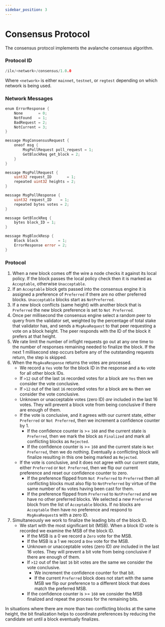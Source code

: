 ```yaml
---
sidebar_position: 3
---
```


# Consensus Protocol

The consensus protocol implements the avalanche consensus algorithm.

### Protocol ID

```go
/ilx/<network>/consensus/1.0.0
```
Where `<network>` is either `mainnet`, `testnet`, or `regtest` depending on which
network is being used.

### Network Messages
```go
enum ErrorResponse {
    None       = 0;
    NotFound   = 1;
    BadRequest = 2;
    NotCurrent = 3;
}

message MsgConsensusRequest {
    oneof msg {
        MsgPollRequest poll_request = 1;
        GetBlockReq get_block = 2;
    }
}

message MsgPollRequest {
    uint32 request_ID       = 1;
    repeated uint32 heights = 2;
}

message MsgPollResponse {
    uint32 request_ID    = 1;
    repeated bytes votes = 2;
}

message GetBlockReq {
    bytes block_ID = 1;
}

message MsgBlockResp {
    Block block         = 1;
    ErrorResponse error = 2;
}

```

### Protocol

1. When a new block comes off the wire a node checks it against its local policy. If the block passes the local policy
check then it is marked as `Acceptable`, otherwise `Unacceptable`.
2. If an `Acceptable` block gets passed into the consensus engine it is assigned a preference of `Preferred` if there are no
other preferred blocks. `Unacceptable` blocks start as `NotPreferred`.
3. If a new block conflicts (same height) with another block that is `Preferred` the new block preference is set to `Not Preferred`.
4. Once per millisecond the consensus engine select a random peer to query from the validator set, weighted by the percentage of
total stake that validator has, and sends a `MsgAvaRequest` to that peer requesting a vote on a block height. The peer responds 
with the ID of the block it prefers at that height.
5. We rate limit the number of inflight requests go out at any one time to the number of responses remaining needed to finalize the block. 
If the next 1 millisecond step occurs before any of the outstanding requests return, the step is skipped.
6. When the `MsgAvaResponse` returns the votes are processed. 
    - We record a `Yes` vote for the block ID in the response and a `No` vote for all other block IDs.
    - If `>12` out of the last `16` recorded votes for a block are `Yes` then we consider the vote conclusive.
    - If `>12` out of the last `16` recorded votes for a block are `No` then we consider the vote conclusive.
    - Unknown or unacceptable votes (zero ID) *are* included in the last 16 votes. They will prevent a block vote from being conclusive
   if there are enough of them.
    - If the vote is conclusive, and it agrees with our current state, either `Preferred` or `Not Preferred`, then we
   increment a confidence counter by 1.
      - If the confidence counter is >= `160` and the current state is `Preferred`, then we mark the block as `Finalized` and
      mark all conflicting blocks as `Rejected`.
      - If the confidence counter is >= `160` and the current state is `Not Preferred`, then we do nothing. Eventually a
      conflicting block will finalize resulting in this one being marked as `Rejected`.
    - If the vote is conclusive, and it does not agree with our current state, either `Preferred` or `Not Preferred`, then
   we flip our current preference and reset our confidence counter to zero. 
      - If the preference flipped from `Not Preferred` to `Preferred` then all conflicting blocks must also flip to `NotPreferred`
      by virtue of the same number of `No` votes having been cast for them.
      - If the preference flipped from `Preferred` to `NotPreferred` and we have no other preferred blocks. We selected a
      new `Preferred` block from the list of `Acceptable` blocks. If no blocks are `Acceptable` then have no preference and
      respond to `MsgAvaRequest`s with a zero ID.
7. Simultaneously we work to finalize the leading bits of the block ID. 
   - We start with the most significant bit (MSB). When a block ID vote is recorded we examine the MSB of the block ID.
     - If the MSB is a 0 we record a `Zero` vote for the MSB.
     - If the MSB is a 1 we record a `One` vote for the MSB.
     - Unknown or unacceptable votes (zero ID)  *are* included in the last 16 votes. They will prevent a bit vote from being conclusive
     if there are enough of them.
     - If `>12` out of the last `16` bit votes are the same we consider the vote conclusive.
       - We increment the confidence counter for that bit.
       - If the current `Preferred` block does not start with the same MSB we flip our preference to a different block
       that does match the preferred MSB.
     - If the confidence counter is >= `160` we consider the MSB finalized and repeat the process for the remaining bits.

In situations where there are more than two conflicting blocks at the same height, the bit finalization helps to coordinate
preferences by reducing the candidate set until a block eventually finalizes. 


    
